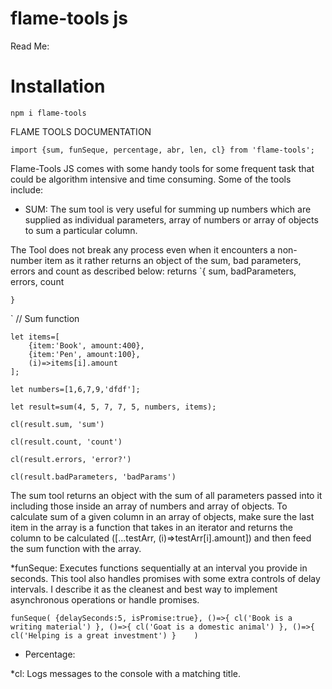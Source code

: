 # flame-tools js

Read Me:

# Installation
`npm i flame-tools`

FLAME TOOLS DOCUMENTATION

`import {sum, funSeque, percentage, abr, len, cl} from 'flame-tools';`

Flame-Tools JS comes with some handy tools for some frequent task that could be algorithm intensive and time consuming. Some of the tools include:

* SUM: The sum tool is very useful for summing up numbers which are supplied as individual parameters, array of numbers or array of objects to sum a particular column.

The Tool does not break any process even when it encounters a non-number item as it rather returns an object of the sum, bad parameters, errors and count as described below:
 returns
`{
    sum,
    badParameters, 
    errors, 
    count
    
    }
`
// Sum function


    
    let items=[
        {item:'Book', amount:400}, 
        {item:'Pen', amount:100}, 
        (i)=>items[i].amount
    ];
    
    let numbers=[1,6,7,9,'dfdf'];

    let result=sum(4, 5, 7, 7, 5, numbers, items);

    cl(result.sum, 'sum')

    cl(result.count, 'count')

    cl(result.errors, 'error?')

    cl(result.badParameters, 'badParams')




The sum tool returns an object with the sum of all parameters passed into it including those inside an array of numbers and array of objects. To calculate sum of a given column in an array of objects, make sure the last item in the array is a function that takes in an iterator and returns the column to be calculated ([...testArr, (i)=>testArr[i].amount]) and then feed the sum function with the array.


*funSeque: Executes functions sequentially at an interval you provide in seconds. This tool also handles promises with some extra controls of delay intervals. I describe it as the cleanest and best way to implement asynchronous operations or handle promises.


`funSeque( {delaySeconds:5, isPromise:true},
    ()=>{
cl('Book is a writing material')
    },
    ()=>{
        cl('Goat is a domestic animal')
    },
    ()=>{
        cl('Helping is a great investment')
    }    )`
    




* Percentage: 



*cl: Logs messages to the console with a matching title.
